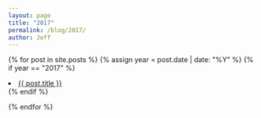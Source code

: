 ```yaml
---
layout: page
title: "2017"
permalink: /blog/2017/
author: Jeff
---
```

{% for post in site.posts %}
  {% assign year = post.date | date: "%Y" %}
  {% if year == "2017" %}
  <li><a href="{{ post.url }}">{{ post.title }}</a></li>    
  {% endif %}
  
{% endfor %}

